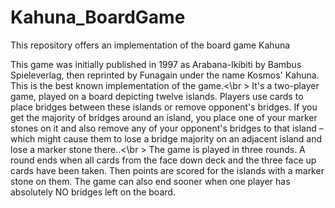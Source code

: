 # Kahuna_BoardGame
This repository offers an implementation of the board game Kahuna

This game was initially published in 1997 as Arabana-Ikibiti by Bambus Spieleverlag, then reprinted by Funagain under the name Kosmos' Kahuna. This is the best known implementation of the game.<\br >
It's a two-player game, played on a board depicting twelve islands. Players use cards to place bridges between these islands or remove opponent's bridges. If you get the majority of bridges around an island, you place one of your marker stones on it and also remove any of your opponent's bridges to that island – which might cause them to lose a bridge majority on an adjacent island and lose a marker stone there..<\br >
The game is played in three rounds. A round ends when all cards from the face down deck and the three face up cards have been taken. Then points are scored for the islands with a marker stone on them. The game can also end sooner when one player has absolutely NO bridges left on the board.

